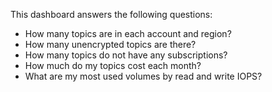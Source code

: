 This dashboard answers the following questions:

- How many topics are in each account and region?
- How many unencrypted topics are there?
- How many topics do not have any subscriptions? 
- How much do my topics cost each month?
- What are my most used volumes by read and write IOPS?

